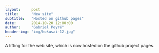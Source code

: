 ```yaml
---
layout:     post
title:      "New site"
subtitle:   "Hosted on github pages"
date:       2014-10-20 12:00:00
author:     "Gabriel Peyré"
header-img: "img/hokusai-12.jpg"
---
```


A lifting for the web site, which is now hosted on the github project pages.
